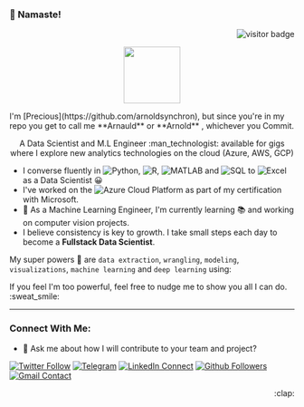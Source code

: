 ### 👋 Namaste!
<p align="right"><img src="https://visitor-badge.laobi.icu/badge?page_id=arnoldsynchron" alt="visitor badge"/></p>
<p align="center">
  <img src="https://raw.githubusercontent.com/coderjojo/coderjojo/master/img/github.gif" width=100></p>
I'm [Precious](https://github.com/arnoldsynchron), but since you're in my repo you get to call me **Arnauld** or **Arnold** , whichever you Commit.

<!--
**Arnoldsynchron/Arnoldsynchron** is a ✨ _special_ ✨ repository because its `README.md` (this file) appears on your GitHub profile.
-->
<p align='center'>
A Data Scientist and M.L Engineer :man_technologist: available for gigs where I explore new analytics technologies on the cloud (Azure, AWS, GCP)
</p>

- I converse fluently in ![Python](https://img.shields.io/badge/-Python-8fcfd1?style=plastic&logo=Python), ![R](https://img.shields.io/badge/-R-8fcfd1?style=plastic&logo=R), ![MATLAB](https://img.shields.io/badge/-MATLAB-8fcfd1?style=plastic&logo=mathworks) and ![SQL](https://img.shields.io/badge/-SQL-8fcfd1?style=plastic&logo=mysql) to ![Excel](https://img.shields.io/badge/-Excel-8fcfd1?style=plastic&logo=microsoft-excel) as a Data Scientist :grinning:
- I've worked on the ![Azure](https://img.shields.io/badge/-Azure-8fcfd1?style=plastic&logo=Microsoft-azure) Cloud Platform as part of my certification with Microsoft. 
- 🌱 As a Machine Learning Engineer, I'm currently learning :books: and working on computer vision projects. 
- I believe consistency is key to growth. I take small steps each day to become a **Fullstack Data Scientist**.

My super powers :mechanical_arm: are `data extraction`, `wrangling`, `modeling`, `visualizations`, `machine learning` and `deep learning` using:

<p align='centre'
|![VS Code](https://img.shields.io/badge/-VS%20Code-007ACC?style=plastic&logo=visual-studio-code)|![Amazon AWS](https://img.shields.io/badge/Amazon%20AWS-232F3E?style=plastic&logo=amazon-aws)|![GitHub](https://img.shields.io/badge/-GitHub-181717?style=plastic&logo=github)|![GitLab](https://img.shields.io/badge/-GitLab-FCA121?style=plastic&logo=gitlab)|![Git](https://img.shields.io/badge/-Git-black?style=plastic&logo=git)|
|:---:|:---:|:---:|:---:|:---:|
|![Tableau](https://img.shields.io/badge/-Tableau-white?style=plastic&logo=tableau)|![Power BI](https://img.shields.io/badge/-Power%20BI-black?style=plastic&logo=power-bi&logoColor=yellow)|![Tensorflow](http://img.shields.io/badge/-TensorFlow-white?style=plastic&logo=tensorflow&logoColor=orange)|![Pytorch](http://img.shields.io/badge/-Pytorch-grey?style=plastic&logo=pytorch&logoColor=orange)|![Jupyter Lab](https://img.shields.io/badge/-Jupyter-092E20?style=plastic&logo=jupyter)|
</p>
If you feel I'm too powerful, feel free to nudge me to show you all I can do. :sweat_smile:

-------------------------
<!-- [![GitHub Stats](https://github-readme-stats.vercel.app/api?username=arnoldsynchron&theme=white&show_icons=true)](https://github.com/arnoldsynchron) -->

### Connect With Me:
- 💬 Ask me about how I will contribute to your team and project?

[![Twitter Follow](https://img.shields.io/twitter/follow/arnoldsynchron?label=Twitter%20Follow&style=social)](https://twitter.com/Arnoldsynchron)
[![Telegram](https://img.shields.io/badge/-Telegram-blue?style=social&logo=Telegram&logoColor=white&link=https://www.telegram.com/@arnoldsynchron)](www.telegram.com/@arnoldsynchron)
[![LinkedIn Connect](http://img.shields.io/badge/-LinkedIn-blue?style=flat&logo=LinkedIn&logoColor=white&link=https://linkedin.com/in/preciousonu/)](https://www.linkedin.com/in/preciousonu/)
[![Github Followers](https://img.shields.io/github/followers/arnoldsynchron?style=social)](www.github.com/Arnoldsynchron)
[![Gmail Contact](https://img.shields.io/badge/-Gmail-red?style=flat&logo=Google&logoColor=white&link=https://arnoldsynchronAgmail.com)](https://arnoldsynchron@gmail.com)


<p align = 'right'> :clap:


